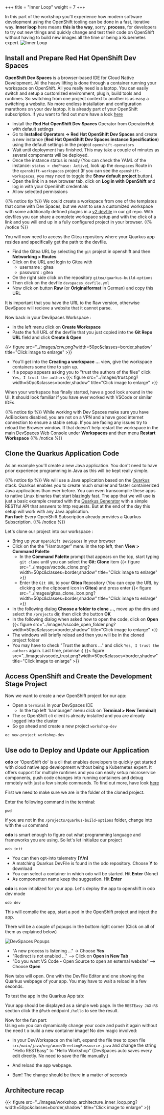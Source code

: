 +++
title = "Inner Loop"
weight = 7
+++

In this part of the workshop you'll experience how modern software development using the OpenShift tooling can be done in a fast, iterative way. **Inner loop** here means **this is the way**, sorry, **process**, for developers to try out new things and quickly change and test their code on OpenShift without having to build new images all the time or being a Kubernetes expert.
![Inner Loop](../images/loop.png)

## Install and Prepare Red Hat OpenShift Dev Spaces

**OpenShift Dev Spaces** is a browser-based IDE for Cloud Native Development. All the heavy lifting is done through a container running your workspace on OpenShift. All you really need is a laptop. You can easily switch and setup a customized environment, plugin, build tools and runtimes. So switching from one project context to another is as easy a switching a website. No more endless installation and configuration marathons on your dev laptop. It is already part of your OpenShift subscription. If you want to find out more have a look [here](https://developers.redhat.com/products/openshift-dev-spaces/overview)

- Install the **Red Hat OpenShift Dev Spaces** Operator from OperatorHub with default settings
- Go to **Installed Operators -> Red Hat OpenShift Dev Spaces** and create a new instance (**Red Hat OpenShift Dev Spaces instance Specification**) using the default settings in the project `openshift-operators`
- Wait until deployment has finished. This may take a couple of minutes as several components will be deployed.
- Once the instance status is ready (You can check the YAML of the instance: `status > chePhase: Active`), look up the `devspaces` Route in the `openshift-workspaces` project (If you can see the `openshift-workspaces`, you may need to toggle the **Show default project** button).
- Open the link in a new browser tab, click on **Log in with OpenShift** and log in with your OpenShift credentials
- Allow selected permissions

{{% notice tip %}}
We could create a workspace from one of the templates that come with Dev Spaces, but we want to use a customized workspace with some additionally defined plugins in a [v2 devfile](https://devfile.io/) in our git repo. With devfiles you can share a complete workspace setup and with the click of a link and you will end up in a fully configured project in your browser.
{{% /notice %}}

You will now need to access the Gitea repository where your Quarkus app resides and specifically get the path to the devfile.

- Find the Gitea URL by selecting the `git` project in openshift and then **Networking > Routes**
- Click on the URL and login to Gitea with
  - username : gitea
  - password : gitea
- On the right side click on the repository `gitea/quarkus-build-options`
- Then click on the devfile `devspaces_devfile.yml`
- Now click on button **Raw** (or **Originalformat** in German) and copy this URL

It is important that you have the URL to the Raw version, otherwise DevSpace will recieve a website that it cannot parse.

Now back in your DevSpaces Workspace :

- In the left menu click on **Create Workspace**
- Paste the full URL of the devfile that you just copied into the **Git Repo URL** field and click **Create & Open**

{{< figure src="../images/crw.png?width=50pc&classes=border,shadow" title="Click image to enlarge" >}}

- You'll get into the **Creating a workspace ...** view, give the workspace containers some time to spin up.
- If a popup appears asking you to "trust the authors of the files" click `Yes, I trust the authors` {{< figure src="../images/trust.png?width=50pc&classes=border,shadow" title="Click image to enlarge" >}}

When your workspace has finally started, have a good look around in the UI. It should look familiar if you have ever worked with VSCode or similar IDEs.

{{% notice tip %}}
While working with Dev Spaces make sure you have AdBlockers disabled, you are not on a VPN and a have good internet connection to ensure a stable setup. If you are facing any issues try to reload the Browser window. If that doesn't help restart the workspace in the main DevSpaces Web Console under **Workspaces** and then menu **Restart Workspace**
{{% /notice %}}

## Clone the Quarkus Application Code

As an example you'll create a new Java application. You don't need to have prior experience programming in Java as this will be kept really simple.

{{% notice tip %}}
We will use a Java application based on the [Quarkus](https://quarkus.io/) stack. Quarkus enables you to create much smaller and faster containerized Java applications than ever before. You can even transcompile these apps to native Linux binaries that start blazingly fast. The app that we will use is just a basic example created with the [Quarkus Generator](https://code.quarkus.io/) with a simple RESTful API that answers to http requests. But at the end of the day this setup will work with any Java application.  
**Fun fact:** Every OpenShift Subscription already provides a Quarkus Subscription.
{{% /notice %}}

Let's clone our project into our workspace :

- Bring up your `OpenShift DevSpaces` in your browser
- Click on the the "Hamburger" menu in the top left, then **View > Command Palette**
  - In the **Command Palette** prompt that appears on the top, start typing `git clone` until you can select the **Git: Clone** item
    {{< figure src="../images/vscode_clone.png?width=50pc&classes=border,shadow" title="Click image to enlarge" >}}
  - Enter the `Git URL` to your **Gitea** Repository (You can copy the URL by clicking on the clipboard icon in **Gitea**) and press enter
    {{< figure src="../images/gitea_clone_icon.png?width=50pc&classes=border,shadow" title="Click image to enlarge" >}}
- In the following dialog **Choose a folder to clone ...**, move up the dirs and select the `/projects` dir, then click the button **OK**
- In the following dialog when asked how to open the code, click on **Open**
  {{< figure src="../images/vscode_open_folder.png?width=50pc&classes=border,shadow" title="Click image to enlarge" >}}
- The windows will briefly reload and then you will be in the cloned project folder
- You may have to check "Trust the authors ..." and click `Yes, I trust the authors` again. Last time, promise :)
  {{< figure src="../images/vscode_trust.png?width=50pc&classes=border,shadow" title="Click image to enlarge" >}}

## Access OpenShift and Create the Development Stage Project

Now we want to create a new OpenShift project for our app:

- Open a `terminal` in your DevSpaces IDE
  - In the top left 'hamburger' menu click on **Terminal > New Terminal**)
- The `oc` OpenShift cli client is already installed and you are already logged into the cluster
- So go ahead and create a new project `workshop-dev`

```
oc new-project workshop-dev
```

## Use odo to Deploy and Update our Application

**odo** or 'OpenShift do' is a cli that enables developers to quickly get started with cloud native app development without being a Kubernetes expert. It offers support for multiple runtimes and you can easily setup microservice components, push code changes into running containers and debug remotely with just a few simple commands. To find out more, have look [here](https://odo.dev/)

First we need to make sure we are in the folder of the cloned project.

Enter the following command in the terminal:

```
pwd
```

if you are not in the `/projects/quarkus-build-options` folder, change into with the `cd` command

**odo** is smart enough to figure out what programming language and frameworks you are using. So let's let initialize our project

```
odo init
```

- You can then opt-into telemetry **(Y/n)**
- A matching Quarkus DevFile is found in the odo repository. Choose **Y** to download
- You can select a container in which odo will be started. Hit **Enter** (None)
- As componenten name keep the suggestion. Hit **Enter**

**odo** is now intialized for your app. Let's deploy the app to openshift in odo dev mode

```
odo dev
```

This will compile the app, start a pod in the OpenShift project and inject the app.

There will be a couple of popups in the bottom right corner (Click on all of them as explained below)

![DevSpaces Popups](../images/devspaces_popup.png)

- "A new process is listening ..." -> Choose **Yes**
- "Redirect is not enabled ..." --> Click on **Open in New Tab**
- "Do you want VS Code - Open Source to open an external website" --> Choose **Open**

New tabs will open. One with the DevFile Editor and one showing the Quarkus webpage of your app. You may have to wait a reload in a few seconds.

To test the app in the Quarkus App tab:

Your app should be displayed as a simple web page. In the `RESTEasy JAX-RS` section click the `@Path` endpoint `/hello` to see the result.

Now for the fun part:  
Using `odo` you can dynamically change your code and push it again without the need t o build a new container image! No dev magic involved:

- In your DevWorkspace on the left, expand the file tree to open file `src/main/java/org/acme/GreetingRessource.java` and change the string "Hello RESTEasy" to "Hello Workshop" (DevSpaces auto saves every edit directly. No need to save the file manually.)

- And reload the app webpage.
- Bam! The change should be there in a matter of seconds

## Architecture recap

{{< figure src="../images/workshop_architecture_inner_loop.png?width=50pc&classes=border,shadow" title="Click image to enlarge" >}}
